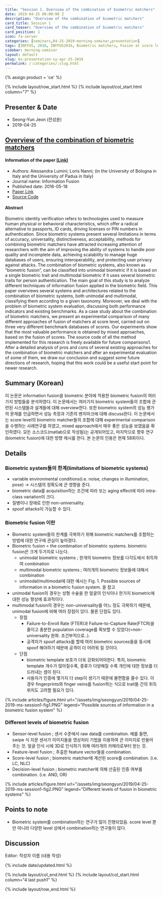 ```yaml
---
title: "Session 1. Overview of the combination of biometric matchers"
date: 2019-04-25 00:00:00 Z
description: "Overview of the combination of biometric matchers"
card_title: Session 1
card_teaser: "Overview of the combination of biometric matchers"
card_position: 1
icon: fa-server
categories: [seminars,04-25-2019-morning-seminar,presentation]
tags: [INFFUS, 2016, INFFUS2016, Biometric matchers, Fusion at score level, Unimodal biometrics, Multimodal biometrics]
sidebar: morning-seminar
layout: default
slug: ms-presentation-sy-apr-25-2019
permalink: /:categories/:slug.html
---
```


{% assign product = 'ce' %}

{% include layout/row_start.html %}
{% include layout/col_start.html column="7" %}

## Presenter & Date
+ Seong-Yun Jeon (전성윤)
+ 2019-04-25

## [Overview of the combination of biometric matchers](https://inhaucs.github.io/seminars/04-25-2019-morning-seminar/presentation/ms-presentation-sy-apr-25-2019.html)

#### Information of the paper [(Link)](https://www.sciencedirect.com/science/article/pii/S1566253516300446?via%3Dihub)
+ Authors: Alessandra Lumini; Loris Nanni; (in the University of Bologna in Italy and the University of Padua in Italy)
+ Journal name: Information Fusion
+ Published date: 2016-05-18
+ [Paper Link](https://www.sciencedirect.com/science/article/pii/S1566253516300446?via%3Dihub)
+ [Source Code](https://www.dropbox.com/s/5tf1q0o5do3a4tj/ToolBiometricFusion2015.rar?dl=0)

#### Abstract
Biometric identity verification refers to technologies used to measure human physical or behavioral characteristics, which offer a radical alternative to passports, ID cards, driving licenses or PIN numbers in authentication. Since biometric systems present several limitations in terms of accuracy, universality, distinctiveness, acceptability, methods for combining biometric matchers have attracted increasing attention of researchers with the aim of improving the ability of systems to handle poor quality and incomplete data, achieving scalability to manage huge databases of users, ensuring interoperability, and protecting user privacy against attacks. The combination of biometric systems, also known as “biometric fusion”, can be classified into unimodal biometric if it is based on a single biometric trait and multimodal biometric if it uses several biometric traits for person authentication.
The main goal of this study is to analyze different techniques of information fusion applied in the biometric field. This paper overviews several systems and architectures related to the combination of biometric systems, both unimodal and multimodal, classifying them according to a given taxonomy. Moreover, we deal with the problem of biometric system evaluation, discussing both performance indicators and existing benchmarks.
As a case study about the combination of biometric matchers, we present an experimental comparison of many different approaches of fusion of matchers at score level, carried out on three very different benchmark databases of scores. Our experiments show that the most valuable performance is obtained by mixed approaches, based on the fusion of scores. The source code of all the method implemented for this research is freely available for future comparisons1.
After a detailed analysis of pros and cons of several existing approaches for the combination of biometric matchers and after an experimental evaluation of some of them, we draw our conclusion and suggest some future directions of research, hoping that this work could be a useful start point for newer research.

## Summary (Korean)
이 논문은 information fusion을 biometric 분야에 적용한 biometric fusion의 여러가지 방법들을 분석하였다. 이 논문에서는 여러가지 biometric system들의 조합에 관련된 시스템들과 설계들에 대해 overview한다. 또한 biometric system의 성능 평가의 문제를 언급하면서 성능 측정과 기존의 벤치마크에 대해 discuss한다.
이 논문에서는 score level의 biometric matcher들의 조합에 대해 experimental comparison을 수행하는 사례연구를 하였고, mixed approach에서 매우 좋은 성능을 보였음을 확인하였다. 모든 소스코드(matlab으로 작성됨)는 공개되어있고, 마지막으로 향후 연구(biometric fusion)에 대한 방향 제시를 한다. 본 논문의 인용은 현재 58회이다.

## Details

### Biometric system들의 한계(limitations of biometric systems)
* variable environmental conditions(i.e. noise, changes in illumination, pose) -> 시스템의 정확도에 큰 영향을 준다.
* biometric data를 acquisition하는 조건에 따라 또는 aging effect에 따라 intra-class variation이 크다.
* 질병이나 장애로 인한 non-universality.
* spoof attacks이 가능할 수 있다.  

### Biometric fusion 이란
* Biometric system들의 한계를 극복하기 위해 biometric matchers를 조합하는 방법에 대한 연구에 관심이 높아졌다.
* Biometric fusion = the combination of biometric systems. biometric fusion은 크게 두가지로 나눈다.
  * unimodal biometric systems ; 한개의 biometric 정보를 다각도에서 취득하여 combination
  * multimodal biometric systems ; 여러개의 biometric 정보들에 대해서 combination
  * unimodal/multimodal에 대한 예시는 Fig. 1. Possible sources of information in a biometric fusion system. 을 참고
* unimodal fusion의 경우는 성형 수술을 한 얼굴의 인식이나 한가지 biometric에 대한 성능 향상에 효과적이다. 
* multimodal fusion의 경우는 non-universality를 어느 정도 극복하기 때문에, unimodal fusion에 비해 여러 장점이 있다. 물론 단점도 있다.
  * 장점
    * Failure-to-Enroll Rate (FTER)과 Failure-to-Capture Rate(FTCR)을 줄이고 충분한 population coverage를 확보할 수 있었다(=non-universality 완화. 조건부적으로..).
    * 공격자가 spoof attacks를 할때 여러 biometric sources들을 동시에 spoof 해야하기 때문에 공격이 더 어려워 질 것이다.
  * 단점
    * biometric template 보호가 더욱 강화되어야한다. 특히, biometric template 개수가 많아질수록, 종류가 다양해질 수록 개인에 대한 정보를 더 드러내는 셈이 된다.
    * 사용자가 인증에 몇가지 더 step이 생기기 때문에 불편함을 줄수 있다. 이 경우 fingerprints와 finger veins를 fusion하는 식으로 trait들 간의 취득 위치도 고려할 필요가 있다.
    
{% include articles/figure.html url="/assets/img/seongyun/2019/04-25-2019-ms-session1-fig1.PNG" legend="Possible sources of information in a biometric fusion system" %}

### Different levels of biometric fusion
* Sensor-level fusion ; 센서 수준에서 raw data를 combination. 예를 들면, swipe 식 지문 센서가 이미지들을 영상처리 기법을 이용하여 큰 이미지로 만들어 주는 것. 얼굴 인식 시에 3D로 인식하기 위해 여러개의 카메라로부터 받는 것.
* Feature-level fusion ; 추출한 feature vector들을 combination.
* Score-level fusion ; biometric matcher에 계산된 score를 combination. (i.e. LC, NLC)
* Decision-level fusion ; biometric matcher에 의해 산출된 인증 여부를 combination. (i.e. AND, OR)

{% include articles/figure.html url="/assets/img/seongyun/2019/04-25-2019-ms-session1-fig2.PNG" legend="Different levels of fusion in biometric systems" %}


## Points to note
* Biometric system를 combination하는 연구가 많이 진행되었음. score level 뿐만 아니라 다양한 level 상에서 combination하는 연구들이 많다.

## Discussion
Editor: 작성자 이름
(내용 작성)


{% include date/updated.html %}

{% include layout/col_end.html %}
{% include layout/col_start.html column="4 last push1" %}

{% include layout/row_end.html %}
